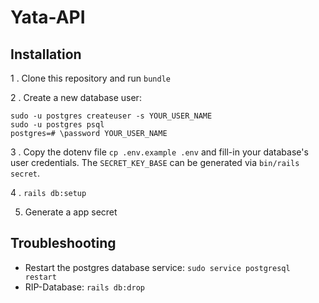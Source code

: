 # Yata-API

## Installation

1 . Clone this repository and run `bundle`

2 . Create a new database user:

```
sudo -u postgres createuser -s YOUR_USER_NAME
sudo -u postgres psql
postgres=# \password YOUR_USER_NAME
```

3 . Copy the dotenv file `cp .env.example .env` and fill-in your database's user credentials. The `SECRET_KEY_BASE` can be generated via `bin/rails secret`.

4 . `rails db:setup`

5. Generate a app secret

## Troubleshooting

+ Restart the postgres database service: `sudo service postgresql restart`
+ RIP-Database: `rails db:drop`
